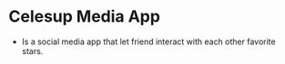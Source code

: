 # Celesup Media App

-   Is a social media app that let friend interact with each other favorite stars.

